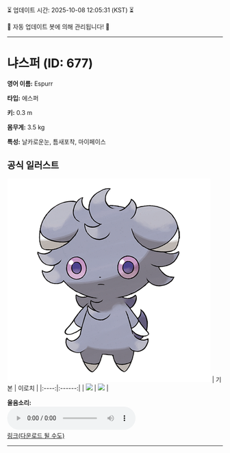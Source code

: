 
⏳ 업데이트 시간: 2025-10-08 12:05:31 (KST) ⏳

🤖 자동 업데이트 봇에 의해 관리됩니다! 🤖

---

# 냐스퍼 (ID: 677)
**영어 이름:** Espurr

**타입:** 에스퍼

**키:** 0.3 m

**몸무게:** 3.5 kg

**특성:** 날카로운눈, 틈새포착, 마이페이스

## 공식 일러스트
![](https://raw.githubusercontent.com/PokeAPI/sprites/master/sprites/pokemon/other/official-artwork/677.png)
| 기본 | 이로치 |
|:----:|:------:|
| <img src="http://play.pokemonshowdown.com/sprites/ani/espurr.gif" width="200"> | <img src="http://play.pokemonshowdown.com/sprites/ani-shiny/espurr.gif" width="200"> |

**울음소리:**<br><audio controls src="https://raw.githubusercontent.com/PokeAPI/cries/main/cries/pokemon/latest/677.ogg"></audio><br> [링크(다운로드 될 수도)](https://raw.githubusercontent.com/PokeAPI/cries/main/cries/pokemon/latest/677.ogg)


---
